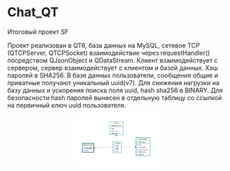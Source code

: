 # Chat_QT
Итоговый проект SF

Проект реализован в QT6, база данных на MySQL, сетевое TCP (QTCPServer, QTCPSocket) взаимодействие через requestHandler() посредством QJsonObject и QDataStream. 
Клиент взаимодействует с сервером, сервер взаимодействует с клиентом и базой данных. Хэш паролей в SHA256. 
В базе данных пользователи, сообщения общие и приватные получают уникальный uuid(v7). Для снижения нагрузки на базу данных и ускорения поиска поля uuid, hash sha256 в BINARY.
Для безопасности hash паролей вынесен в отдельную таблицу со ссылкой на первичный ключ uuid пользователя.
<p align="center">
 <img width="200px" src="mysql.jpg" alt="qr"/>
</p>

